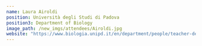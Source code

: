 ```yaml
---
name: Laura Airoldi
position: Università degli Studi di Padova
position3: Department of Biology
image_path: /new_imgs/attendees/Airoldi.jpg
website: "https://www.biologia.unipd.it/en/department/people/teacher-details/?tx_wfqbe_pi1%5Baccount%5D=laura-airoldi"
---
```

